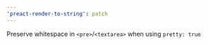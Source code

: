 ```yaml
---
'preact-render-to-string': patch
---
```


Preserve whitespace in `<pre>`/`<textarea>` when using `pretty: true`
